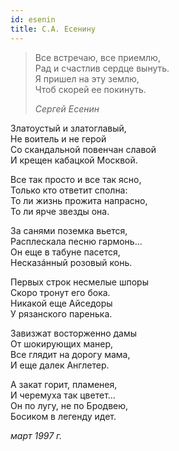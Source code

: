 ```yaml
---
id: esenin
title: С.А. Есенину
---
```


> Все встречаю, все приемлю,\
> Рад и счастлив сердце вынуть.\
> Я пришел на эту землю,\
> Чтоб скорей ее покинуть.
>
> _Сергей Есенин_

Златоустый и златоглавый,\
Не воитель и не герой\
Со скандальной повенчан славой\
И крещен кабацкой Москвой.

Все так просто и все так ясно,\
Только кто ответит сполна:\
То ли жизнь прожита напрасно,\
То ли ярче звезды она.

За санями поземка вьется,\
Расплескала песню гармонь...\
Он еще в табуне пасется,\
Несказáнный розовый конь.

Первых строк несмелые шпоры\
Скоро тронут его бока.\
Никакой еще Айседоры\
У рязанского паренька.

Завизжат восторженно дамы\
От шокирующих манер,\
Все глядит на дорогу мама,\
И еще далек Англетер.

А закат горит, пламенея,\
И черемуха так цветет...\
Он по лугу, не по Бродвею,\
Босиком в легенду идет.

_март 1997 г._

